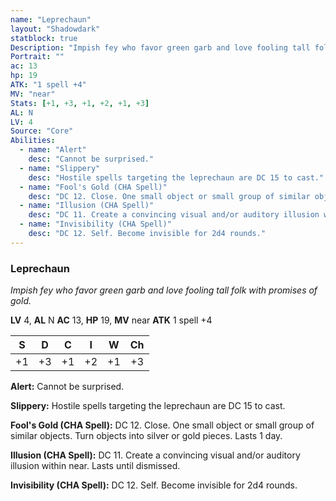 ```yaml
---
name: "Leprechaun"
layout: "Shadowdark"
statblock: true
Description: "Impish fey who favor green garb and love fooling tall folk with promises of gold."
Portrait: ""
ac: 13
hp: 19
ATK: "1 spell +4"
MV: "near"
Stats: [+1, +3, +1, +2, +1, +3]
AL: N
LV: 4
Source: "Core"
Abilities:
  - name: "Alert"
    desc: "Cannot be surprised."
  - name: "Slippery"
    desc: "Hostile spells targeting the leprechaun are DC 15 to cast."
  - name: "Fool's Gold (CHA Spell)"
    desc: "DC 12. Close. One small object or small group of similar objects. Turn objects into silver or gold pieces. Lasts 1 day."
  - name: "Illusion (CHA Spell)"
    desc: "DC 11. Create a convincing visual and/or auditory illusion within near. Lasts until dismissed."
  - name: "Invisibility (CHA Spell)"
    desc: "DC 12. Self. Become invisible for 2d4 rounds."
---
```


### Leprechaun

_Impish fey who favor green garb and love fooling tall folk with promises of gold._

**LV** 4, **AL** N
**AC** 13, **HP** 19, **MV** near
**ATK** 1 spell +4

|  S  |  D  |  C  |  I  |  W  |  Ch  |
|:---:|:---:|:---:|:---:|:---:|:----:|
| +1 | +3 | +1 | +2 | +1 | +3 |

**Alert:** Cannot be surprised.

**Slippery:** Hostile spells targeting the leprechaun are DC 15 to cast.

**Fool's Gold (CHA Spell):** DC 12. Close. One small object or small group of similar objects. Turn objects into silver or gold pieces. Lasts 1 day.

**Illusion (CHA Spell):** DC 11. Create a convincing visual and/or auditory illusion within near. Lasts until dismissed.

**Invisibility (CHA Spell):** DC 12. Self. Become invisible for 2d4 rounds.

